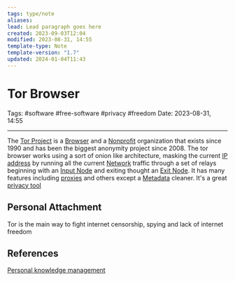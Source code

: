 ```yaml
---
tags: type/note
aliases: 
lead: Lead paragraph goes here
created: 2023-09-03T12:04
modified: 2023-08-31, 14:55
template-type: Note
template-version: "1.7"
updated: 2024-01-04T11:43
---
```


# Tor Browser

Tags: #software #free-software #privacy #freedom
Date: 2023-08-31, 14:55

---

The [Tor Project](https://www.torproject.org/) is a [Browser](Browser) and a [Nonprofit](Nonprofit) organization that exists since 1990 and has been the biggest anonymity project since 2008. The tor browser works using a sort of onion like architecture, masking the current [IP address](IP%20address) by running all the current [ Network](Networking%20) traffic through a set of relays beginning with an [Input Node](Input%20Node) and exiting thought an [Exit Node](Exit%20Node). It has many features including [ proxies](%20Proxy%20) and others except a [Metadata](Metadata) cleaner. It's a great [ privacy tool](Privacy%20Tools%20)

## Personal Attachment

Tor is the main way to fight internet censorship, spying and lack of internet freedom 

## References

[Personal knowledge management](../SLIP-BOX/Personal%20knowledge%20management.md)

